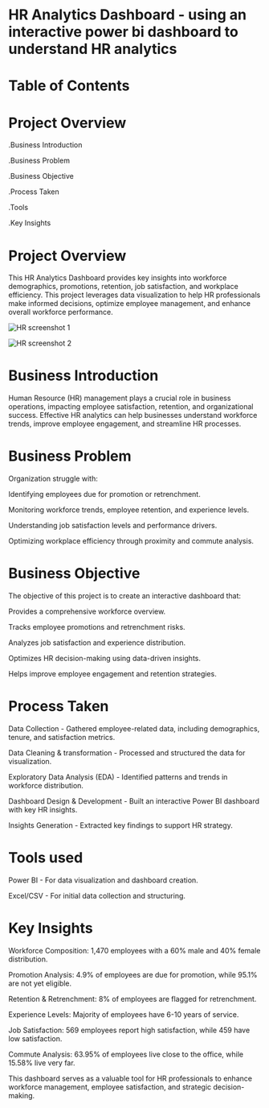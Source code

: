 # HR Analytics Dashboard - using an interactive power bi dashboard to understand HR analytics


# Table of Contents

# Project Overview

.Business Introduction

.Business Problem

.Business Objective

.Process Taken

.Tools

.Key Insights

# Project Overview

This  HR Analytics Dashboard provides key insights into workforce demographics, promotions, retention, job satisfaction, and workplace efficiency. This project leverages data visualization to help HR professionals make informed decisions, optimize employee management, and enhance overall workforce performance.



![HR screenshot 1](https://github.com/user-attachments/assets/fd6d1d50-e48d-4b7f-9062-1db2caebaf0c)


![HR screenshot 2](https://github.com/user-attachments/assets/2b220236-7462-4d44-8bb4-8eecf18da3b0)



# Business Introduction

Human Resource (HR) management plays a crucial role in business operations, impacting employee satisfaction, retention, and organizational success. Effective HR analytics can help businesses understand workforce trends, improve employee engagement, and streamline HR processes.

# Business Problem

Organization struggle with:

Identifying employees due for promotion or retrenchment.

Monitoring workforce trends, employee retention, and experience levels.

Understanding job satisfaction levels and performance drivers.

Optimizing workplace efficiency through proximity and commute analysis.

# Business Objective

The objective of this project is to create an interactive dashboard that:

Provides a comprehensive workforce overview.

Tracks employee promotions and retrenchment risks.

Analyzes job satisfaction and experience distribution.

Optimizes HR decision-making using data-driven insights.

Helps improve employee engagement and retention strategies.

# Process Taken

Data Collection - Gathered employee-related data, including demographics, tenure, and satisfaction metrics.

Data Cleaning & transformation  - Processed and structured the data for visualization.

Exploratory Data Analysis (EDA) - Identified patterns and trends in workforce distribution.

Dashboard Design & Development - Built an interactive Power BI dashboard with key HR insights.

Insights Generation - Extracted key findings to support HR strategy.

# Tools used

Power BI - For data visualization and dashboard creation.

Excel/CSV - For initial data collection and structuring.

# Key Insights

Workforce Composition: 1,470 employees with a 60% male and 40% female distribution.

Promotion Analysis: 4.9% of employees are due for promotion, while 95.1% are not yet eligible.

Retention & Retrenchment: 8% of employees are flagged for retrenchment.

Experience Levels: Majority of employees have 6-10 years of service.

Job Satisfaction: 569 employees report high satisfaction, while 459 have low satisfaction.

Commute Analysis: 63.95% of employees live close to the office, while 15.58% live very far.

This dashboard serves as a valuable tool for HR professionals to enhance workforce management, employee satisfaction, and strategic decision-making.

